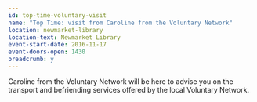 ```yaml
---
id: top-time-voluntary-visit
name: "Top Time: visit from Caroline from the Voluntary Network"
location: newmarket-library
location-text: Newmarket Library
event-start-date: 2016-11-17
event-doors-open: 1430
breadcrumb: y
---
```


Caroline from the Voluntary Network will be here to advise you on the transport and befriending services offered by the local Voluntary Network.
